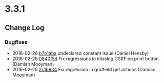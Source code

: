 # 3.3.1

<!--- Changes below this line will be automatically regenerated -->

## Change Log

### Bugfixes

 * 2016-02-26 [b7b1aba](https://github.com/silverstripe/silverstripe-framework/commit/b7b1aba3fbc56a87c95beefb50051f4d40e00443) undeclared constant issue (Daniel Hensby)
 * 2016-02-26 [0840f5d](https://github.com/silverstripe/silverstripe-framework/commit/0840f5d0212f517f50aaa64412dbf817e1fdc2cb) Fix regressions in missing CSRF on print button (Damian Mooyman)
 * 2016-02-25 [2c1b934](https://github.com/silverstripe/silverstripe-framework/commit/2c1b934ba225101cf02950a461b012463b7b62de) Fix regression in gridfield get actions (Damian Mooyman)
